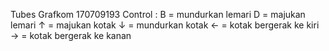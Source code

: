 Tubes Grafkom 170709193
Control :
B = mundurkan lemari
D = majukan lemari
↑ = majukan kotak
↓ = mundurkan kotak
← = kotak bergerak ke kiri
→ = kotak bergerak ke kanan